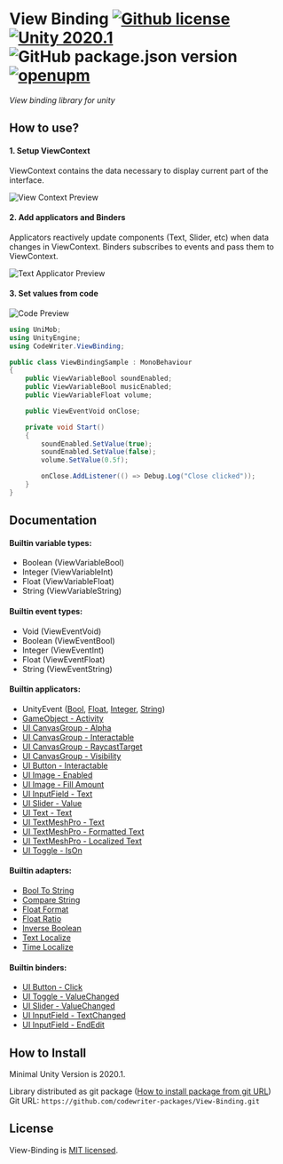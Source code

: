 # View Binding [![Github license](https://img.shields.io/github/license/codewriter-packages/View-Binding.svg?style=flat-square)](#) [![Unity 2020.1](https://img.shields.io/badge/Unity-2020.1+-2296F3.svg?style=flat-square)](#) ![GitHub package.json version](https://img.shields.io/github/package-json/v/codewriter-packages/View-Binding?style=flat-square) [![openupm](https://img.shields.io/npm/v/com.codewriter.view-binding?label=openupm&registry_uri=https://package.openupm.com)](https://openupm.com/packages/com.codewriter.view-binding/)
_View binding library for unity_

## How to use?

#### 1. Setup ViewContext
ViewContext contains the data necessary to display current part of the interface.

![View Context Preview](https://user-images.githubusercontent.com/26966368/160893683-222809f4-8753-41ca-967e-78864f4c75e6.png)

#### 2. Add applicators and Binders

Applicators reactively update components (Text, Slider, etc) when data changes in ViewContext. 
Binders subscribes to events and pass them to ViewContext.

![Text Applicator Preview](https://user-images.githubusercontent.com/26966368/160635846-c5fcbf6f-633b-4eda-b14e-ac4783a07cf2.png)

#### 3. Set values from code

![Code Preview](https://user-images.githubusercontent.com/26966368/160636024-ee024ecf-98a3-4571-b29b-8638fb80e7d1.png)

```csharp
using UniMob;
using UnityEngine;
using CodeWriter.ViewBinding;

public class ViewBindingSample : MonoBehaviour
{
    public ViewVariableBool soundEnabled;
    public ViewVariableBool musicEnabled;
    public ViewVariableFloat volume;

    public ViewEventVoid onClose;

    private void Start()
    {
        soundEnabled.SetValue(true);
        soundEnabled.SetValue(false);
        volume.SetValue(0.5f);

        onClose.AddListener(() => Debug.Log("Close clicked"));
    }
}
```

## Documentation

#### Builtin variable types:
- Boolean (ViewVariableBool)
- Integer (ViewVariableInt)
- Float (ViewVariableFloat)
- String (ViewVariableString)

#### Builtin event types:
- Void (ViewEventVoid)
- Boolean (ViewEventBool)
- Integer (ViewEventInt)
- Float (ViewEventFloat)
- String (ViewEventString)

#### Builtin applicators:
- UnityEvent ([Bool](./Runtime/Applicators/UnityEvent/UnityEventBoolApplicator.cs), [Float](./Runtime/Applicators/UnityEvent/UnityEventFloatApplicator.cs), [Integer](./Runtime/Applicators/UnityEvent/UnityEventIntApplicator.cs), [String](./Runtime/Applicators/UnityEvent/UnityEventStringApplicator.cs))
- [GameObject - Activity](./Runtime/Applicators/GameObjectActivityApplicator.cs)
- [UI CanvasGroup - Alpha](./Runtime/Applicators/UI/CanvasGroupAlphaApplicator.cs)
- [UI CanvasGroup - Interactable](./Runtime/Applicators/UI/CanvasGroupInteractableApplicator.cs)
- [UI CanvasGroup - RaycastTarget](./Runtime/Applicators/UI/CanvasGroupRaycastTargetApplicator.cs)
- [UI CanvasGroup - Visibility](./Runtime/Applicators/UI/CanvasGroupVisibilityApplicator.cs)
- [UI Button - Interactable](./Runtime/Applicators/UI/ButtonInteractableApplicator.cs)
- [UI Image - Enabled](./Runtime/Applicators/UI/ImageEnabledApplicator.cs)
- [UI Image - Fill Amount](./Runtime/Applicators/UI/ImageFillAmountApplicator.cs)
- [UI InputField - Text](./Runtime/Applicators/UI/InputFieldApplicator.cs)
- [UI Slider - Value](./Runtime/Applicators/UI/SliderValueApplicator.cs)
- [UI Text - Text](./Runtime/Applicators/UI/TextApplicator.cs)
- [UI TextMeshPro - Text](./Runtime/Applicators/UI/TMPTextApplicator.cs)
- [UI TextMeshPro - Formatted Text](./Runtime/Applicators/UI/FormattedTMPTextApplicator.cs)
- [UI TextMeshPro - Localized Text](./Runtime/Applicators/UI/LocalizedTMPTextApplicator.cs)
- [UI Toggle - IsOn](./Runtime/Applicators/UI/ToggleApplicator.cs)

#### Builtin adapters:
- [Bool To String](./Runtime/Applicators/Adapters/BoolToStringAdapter.cs)
- [Compare String](./Runtime/Applicators/Adapters/CompareStringAdapter.cs)
- [Float Format](./Runtime/Applicators/Adapters/FloatFormatAdapter.cs)
- [Float Ratio](./Runtime/Applicators/Adapters/FloatRatioAdapter.cs)
- [Inverse Boolean](./Runtime/Applicators/Adapters/InverseBoolAdapter.cs)
- [Text Localize](./Runtime/Applicators/Adapters/TextLocalizeAdapter.cs)
- [Time Localize](./Runtime/Applicators/Adapters/TimeLocalizeAdapter.cs)

#### Builtin binders:
- [UI Button - Click](./Runtime/Binders/UI/ButtonClickBinder.cs)
- [UI Toggle - ValueChanged](./Runtime/Binders/UI/ToggleValueChangedBinder.cs)
- [UI Slider - ValueChanged](./Runtime/Binders/UI/SliderValueChangedBinder.cs)
- [UI InputField - TextChanged](./Runtime/Binders/UI/InputFieldTextChangedBinder.cs)
- [UI InputField - EndEdit](./Runtime/Binders/UI/InputFieldEndEditBinder.cs)

## How to Install
Minimal Unity Version is 2020.1.

Library distributed as git package ([How to install package from git URL](https://docs.unity3d.com/Manual/upm-ui-giturl.html))
<br>Git URL: `https://github.com/codewriter-packages/View-Binding.git`

## License

View-Binding is [MIT licensed](./LICENSE.md).
